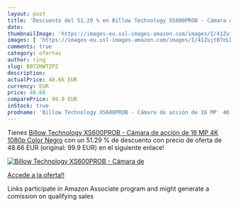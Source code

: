 ```yaml
---
layout: post
title: 'Descuento del 51.29 % en Billow Technology XS600PROB - Cámara de '
date: 
thumbnailImage: 'https://images-eu.ssl-images-amazon.com/images/I/41ZujtB7eLL._SL200_.jpg'
images: [ 'https://images-eu.ssl-images-amazon.com/images/I/41ZujtB7eLL._SL200_.jpg' ]
comments: true
category: ofertas
author: ring
slug: B072HWTZP2
description:
actualPrice: 48.66 EUR
currency: EUR
price: 48.66
comparePrice: 99.9 EUR
inStock: true
prodname: 'Billow Technology XS600PROB - Cámara de acción de 16 MP  4K  1080p  Color Negro'
---
```


Tienes [Billow Technology XS600PROB - Cámara de acción de 16 MP  4K  1080p  Color Negro](https://www.amazon.es/dp/B072HWTZP2/?tag=tolees-21) con un 51.29 % de descuento con precio de oferta de 48.66 EUR (original: 99.9 EUR) en el siguiente enlace!

[![Billow Technology XS600PROB - Cámara de ](https://images-eu.ssl-images-amazon.com/images/I/41ZujtB7eLL._SL200_.jpg)](https://www.amazon.es/dp/B072HWTZP2/?tag=tolees-21)

[Accede a la oferta!!](https://www.amazon.es/dp/B072HWTZP2/?tag=tolees-21)

Links participate in Amazon Associate program and might generate a comission on qualifying sales


